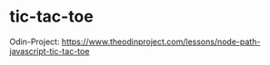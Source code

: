 # tic-tac-toe
Odin-Project: https://www.theodinproject.com/lessons/node-path-javascript-tic-tac-toe
